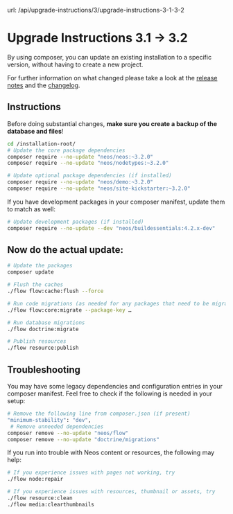 url: /api/upgrade-instructions/3/upgrade-instructions-3-1-3-2
# Upgrade Instructions 3.1 → 3.2

By using composer, you can update an existing installation to a specific version, without having to create a new project.

For further information on what changed please take a look at the [release notes](http://neos.readthedocs.io/en/3.2/Appendixes/ReleaseNotes/320.html) and the [changelog](http://neos.readthedocs.io/en/3.2/Appendixes/ChangeLogs/320.html).

## Instructions

Before doing substantial changes, **make sure you create a backup of the database and files**!

```bash
cd /installation-root/
# Update the core package dependencies
composer require --no-update "neos/neos:~3.2.0"
composer require --no-update "neos/nodetypes:~3.2.0"

# Update optional package dependencies (if installed)
composer require --no-update "neos/demo:~3.2.0"
composer require --no-update "neos/site-kickstarter:~3.2.0"
```

If you have development packages in your composer manifest, update them to match as well:

```bash
# Update development packages (if installed)
composer require --no-update --dev "neos/buildessentials:4.2.x-dev"
```

## Now do the actual update:

```bash
# Update the packages
composer update

# Flush the caches
./flow flow:cache:flush --force

# Run code migrations (as needed for any packages that need to be migrated)
./flow flow:core:migrate --package-key …

# Run database migrations
./flow doctrine:migrate

# Publish resources
./flow resource:publish
```

## Troubleshooting

You may have some legacy dependencies and configuration entries in your composer manifest. Feel free to check if the following is needed in your setup:

```bash
# Remove the following line from composer.json (if present)
"minimum-stability": "dev",
 # Remove unneeded dependencies
composer remove --no-update "neos/flow"
composer remove --no-update "doctrine/migrations"
```

If you run into trouble with Neos content or resources, the following may help: 

```bash
# If you experience issues with pages not working, try
./flow node:repair

# If you experience issues with resources, thumbnail or assets, try
./flow resource:clean
./flow media:clearthumbnails
```